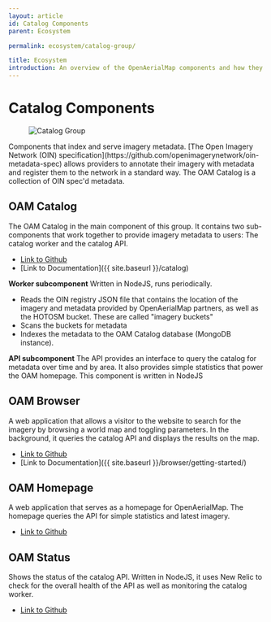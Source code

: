 ```yaml
---
layout: article
id: Catalog Components
parent: Ecosystem

permalink: ecosystem/catalog-group/

title: Ecosystem
introduction: An overview of the OpenAerialMap components and how they connect with each other.
---
```


# Catalog Components
<figure class="align-center">
<img src="{{ site.baseurl }}/assets/graphics/content/ecosystem_oam_catalog.png" alt="Catalog Group" />
</figure>
Components that index and serve imagery metadata. [The Open Imagery Network (OIN) specification](https://github.com/openimagerynetwork/oin-metadata-spec) allows providers to annotate their imagery with metadata and register them to the network in a standard way. The OAM Catalog is a collection of OIN spec'd metadata.

## OAM Catalog
The OAM Catalog in the main component of this group. It contains two sub-components that work together to provide imagery metadata to users: The catalog worker and the catalog API. 

- [Link to Github](https://github.com/hotosm/oam-catalog) 
- [Link to Documentation]({{ site.baseurl }}/catalog)

**Worker subcomponent**
Written in NodeJS, runs periodically.

- Reads the OIN registry JSON file that contains the location of the imagery and metadata provided by OpenAerialMap partners, as well as the HOTOSM bucket. These are called "imagery buckets" 
- Scans the buckets for metadata
- Indexes the metadata to the OAM Catalog database (MongoDB instance).

**API subcomponent**
The API provides an interface to query the catalog for metadata over time and by area. It also provides simple statistics that power the OAM homepage. This component is written in NodeJS

## OAM Browser
A web application that allows a visitor to the website to search for the imagery by browsing a world map and toggling parameters. In the background, it queries the catalog API and displays the results on the map.

- [Link to Github](https://github.com/hotosm/oam-browser)
- [Link to Documentation]({{ site.baseurl }}/browser/getting-started/)

## OAM Homepage
A web application that serves as a homepage for OpenAerialMap. The homepage queries the API for simple statistics and latest imagery.

- [Link to Github](https://github.com/hotosm/openaerialmap.org)

## OAM Status
Shows the status of the catalog API. Written in NodeJS, it uses New Relic to check for the overall health of the API as well as monitoring the catalog worker.

- [Link to Github](https://github.com/hotosm/oam-status)
